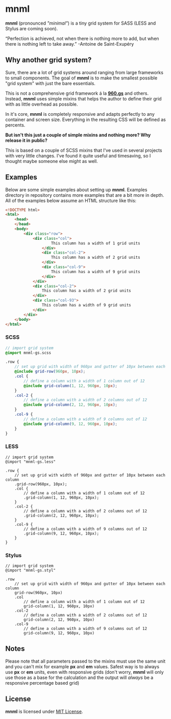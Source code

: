 # mnml

**mnml** (pronounced *"minimal"*) is a tiny grid system for SASS (LESS and Stylus are coming soon).

> 
“Perfection is achieved, not when there is nothing more to add, but when there is nothing left to take away.” 
-Antoine de Saint-Exupéry

## Why another grid system?

Sure, there are a lot of grid systems around ranging from large frameworks to small components. The goal of **mnml** is to make the smallest possible "grid system" with just the bare essentials.

This is not a comprehensive grid framework á la [**960.gs**](http://960.gs/ "**960.gs**") and others. Instead, **mnml** uses simple mixins that helps the author to define their grid with as little overhead as possible.

In it's core, **mnml** is completely responsive and adapts perfectly to any container and screen size. Everything in the resulting CSS will be defined as percents.

**But isn't this just a couple of simple mixins and nothing more? Why release it in public?** 

This is based on a couple of SCSS mixins that I've used in several projects with very little changes. I've found it quite useful and timesaving, so I thought maybe someone else might as well.

## Examples

Below are some simple examples about setting up **mnml**. Examples directory in repository contains more examples that are a bit more in depth. All of the examples below assume an HTML structure like this:

```html
<!DOCTYPE html>
<html>
	<head>
	</head>
	<body>
		<div class="row">
			<div class="col">
					This column has a width of 1 grid units
				</div>
				<div class="col-2">
					This column has a width of 2 grid units
				</div>
				<div class="col-9">
					This column has a width of 9 grid units
				</div>
			</div>
			<div class="col-2">
				This column has a width of 2 grid units
			</div>
			<div class="col-93">
				This column has a width of 9 grid units
			</div>
		</div>
	</body>
</html>
```

### SCSS

```scss
// import grid system
@import mnml-gs.scss

.row {
	// set up grid with width of 960px and gutter of 10px between each column
	@include grid-row(960px, 10px);
	.col {
		// define a column with a width of 1 column out of 12 
		@include grid-column(1, 12, 960px, 10px);
	}
	.col-2 {
		// define a column with a width of 2 columns out of 12 
		@include grid-column(2, 12, 960px, 10px);
	}
	.col-9 {
		// define a column with a width of 9 columns out of 12 
		@include grid-column(9, 12, 960px, 10px);
	}
}
```

### LESS

```less
// import grid system
@import "mnml-gs.less"

.row {
	// set up grid with width of 960px and gutter of 10px between each column
	.grid-row(960px, 10px);
	.col {
		// define a column with a width of 1 column out of 12
		.grid-column(1, 12, 960px, 10px);
	}
	.col-2 {
		// define a column with a width of 2 columns out of 12
		.grid-column(2, 12, 960px, 10px);
	}
	.col-9 {
		// define a column with a width of 9 columns out of 12
		.grid-column(9, 12, 960px, 10px);
	}
}
```

### Stylus

```
// import grid system
@import "mnml-gs.styl"

.row
	// set up grid with width of 960px and gutter of 10px between each column
	grid-row(960px, 10px)
	.col
		// define a column with a width of 1 column out of 12
		grid-column(1, 12, 960px, 10px)
	.col-2
		// define a column with a width of 2 columns out of 12
		grid-column(2, 12, 960px, 10px)
	.col-9
		// define a column with a width of 9 columns out of 12
		grid-column(9, 12, 960px, 10px)
```

## Notes

Please note that all parameters passed to the mixins must use the same unit and you can't mix for example **px** and **em** values. Safest way is to always use **px** or **em** units, even with responsive grids (don't worry, **mnml** will only use those as a base for the calculation and the output will *always* be a responsive percentage based grid)

## License

**mnml** is licensed under [MIT License](LICENSE).
